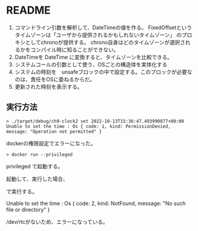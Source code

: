 # README

1. コマンドライン引数を解析して、DateTime<FixedOffset>の値を作る。
  FixedOffsetというタイムゾーンは「ユーザから提供されるかもしれないタイムゾーン」
  のプロキシとしてchronoが提供する。
  chrono自身はどのタイムゾーンが選択されるかをコンパイル時に知ることができない。
2. DateTime<FixedOffset>を DateTime<Local>  に変換すると、タイムゾーンを比較できる。
3.  システムコールの引数として使う、OSごとの構造体を実体化する
4. システムの時刻を　unsafeブロックの中で設定する。このブロックが必要なのは、責任をOSに委ねるからだ。
5. 更新された時刻を表示する。


## 実行方法

```
> ./target/debug/ch9-clock2 set 2022-10-13T15:36:47.493990877+00:00
Unable to set the time : Os { code: 1, kind: PermissionDenied, message: "Operation not permitted" }
```

dockerの権限設定でエラーになった。

```
> docker run --privileged
```

privileged で起動する。


起動して、実行した場合、



で実行する。


Unable to set the time : Os { code: 2, kind: NotFound, message: "No such file or directory" }


/dev/rtcがないため、エラーになっている。


